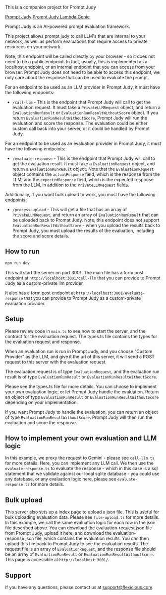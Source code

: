 This is a companion project for Prompt Judy

[Prompt Judy](https://promptjudy.com)
[Prompt Judy Lambda Genie](https://promptjudy.lambdagenie.com)

Prompt Judy is an AI-powered prompt evaluation framework.

This project allows prompt judy to call LLM's that are internal to your network,
as well as perform evaluations that require access to private resources on your network.

Note, this endpoint will be called directly by your browser - so it does not need to be a public endpoint. In fact, usually, this is implemented as a localhost endpoint, or an internal endpoint that you can access from your browser. Prompt Judy does not need to be able to access this endpoint, we only care about the response that can be used to evaluate the prompt.

For an endpoint to be used as an LLM provider in Prompt Judy, it must have the following endpoints:

- `/call-llm` - This is the endpoint that Prompt Judy will call to get the evaluation request. It must take a `PrivateLLMRequest` object, and return a `EvaluationRunResult` or `EvaluationRunResultWithoutScore` object. If you return `EvaluationRunResultWithoutScore`, Prompt Judy will run the evaluation and score the response. The evaluation could be either custom call back into your server, or it could be handled by Prompt Judy.

For an endpoint to be used as an evaluation provider in Prompt Judy, it must have the following endpoints:

- `/evaluate-response` - This is the endpoint that Prompt Judy will call to get the evaluation result. It must take a `EvaluationRequest` object, and return a `EvaluationRunResult` object. Note that the `EvaluationRequest` object contains the `actualResponse` field, which is the response from the LLM, and the `expectedResponse` field, which is the expected response from the LLM, in addition to the `PrivateLLMRequest` fields.

Additionally, if you want bulk upload to work, you must have the following endpoints:

- `/process-upload` - This will get a file that has an array of `PrivateLLMRequest`, and return an array of `EvaluationRunResult` that can be uploaded back to Prompt Judy. Note, this endpoint does not support `EvaluationRunResultWithoutScore` - when you upload the results back to Prompt Judy, you must upload the results of the evaluation, including the score and score details.

## How to run

```bash
npm run dev
```

This will start the server on port 3001.
The main file has a form post endpoint at `http://localhost:3001/call-llm` that you can provide to Prompt Judy as a custom-private llm provider.

It also has a form post endpoint at `http://localhost:3001/evaluate-response` that you can provide to Prompt Judy as a custom-private evaluation provider.

## Setup

Please review code in `main.ts` to see how to start the server, and the contract for the evaluation request.
The types.ts file contains the types for the evaluation request and response.

When an evaluation run is run in Prompt Judy, and you choose "Custom Provider" as the LLM, and give it
the url of this server, it will send a POST request to this server with the evaluation request.

The evaluation request is of type `EvaluationRequest`, and the evaluation run result is of type `EvaluationRunResult` or `EvaluationRunResultWithoutScore`.

Please see the types.ts file for more details. You can choose to implement your own evaluation logic, or let Prompt Judy handle the evaluation. Return an object of type `EvaluationRunResult` or `EvaluationRunResultWithoutScore` depending on your implementation.

If you want Prompt Judy to handle the evaluation, you can return an object of type `EvaluationRunResultWithoutScore`. Prompt Judy will then run the evaluation and score the response.

## How to implement your own evaluation and LLM logic

In this example, we proxy the request to Gemini - please see `call-llm.ts` for more details.
Here, you can implement any LLM call. We then use the `evaluate-response.ts` to evaluate the response - which in this case is a sql statement that we validate against our local sqlite database - you could use any database, or any evaluation logic here, please see `evaluate-response.ts` for more details.

## Bulk upload

This server also sets up a index page to upload a json file. This is useful for bulk uploading evaluation data. Please see `file-upload.ts` for more details. In this example, we call the same evaluation logic for each row in the json file described above. You can download the evaluation-request.json file from Prompt Judy, upload it here, and download the evaluation-response.json file, which contains the evaluation results. You can then upload this file back to Prompt Judy to see the evaluation results. The request file is an array of `EvaluationRequest`, and the response file should be an array of `EvaluationRunResult` or `EvaluationRunResultWithoutScore`. This page is accessible at `http://localhost:3001/`.

## Support

If you have any questions, please contact us at support@flexicious.com.
